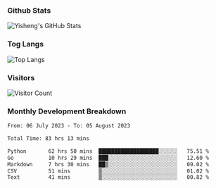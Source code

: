 ### Github Stats
![Yisheng's GitHub Stats](https://github-readme-stats-9qabuvhk1-gongyisheng.vercel.app/api?username=gongyisheng&count_private=true&show_icons=true)
### Tog Langs
![Top Langs](https://github-readme-stats-9qabuvhk1-gongyisheng.vercel.app/api/top-langs/?username=gongyisheng&layout=compact)
### Visitors
![Visitor Count](https://profile-counter.glitch.me/gongyisheng/count.svg)
### Monthly Development Breakdown
<!--START_SECTION:waka-->

```txt
From: 06 July 2023 - To: 05 August 2023

Total Time: 83 hrs 13 mins

Python       62 hrs 50 mins  ███████████████████░░░░░░   75.51 %
Go           10 hrs 29 mins  ███░░░░░░░░░░░░░░░░░░░░░░   12.60 %
Markdown     7 hrs 30 mins   ██▒░░░░░░░░░░░░░░░░░░░░░░   09.02 %
CSV          51 mins         ▒░░░░░░░░░░░░░░░░░░░░░░░░   01.02 %
Text         41 mins         ▒░░░░░░░░░░░░░░░░░░░░░░░░   00.82 %
```

<!--END_SECTION:waka-->
